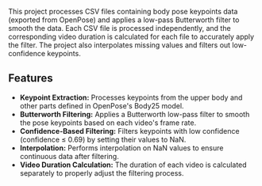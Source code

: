 This project processes CSV files containing body pose keypoints data (exported from OpenPose) and applies a low-pass Butterworth filter to smooth the data. Each CSV file is processed independently, and the corresponding video duration is calculated for each file to accurately apply the filter. The project also interpolates missing values and filters out low-confidence keypoints.

## Features

- **Keypoint Extraction:** Processes keypoints from the upper body and other parts defined in OpenPose's Body25 model.
- **Butterworth Filtering:** Applies a Butterworth low-pass filter to smooth the pose keypoints based on each video's frame rate.
- **Confidence-Based Filtering:** Filters keypoints with low confidence (confidence ≤ 0.69) by setting their values to NaN.
- **Interpolation:** Performs interpolation on NaN values to ensure continuous data after filtering.
- **Video Duration Calculation:** The duration of each video is calculated separately to properly adjust the filtering process.
